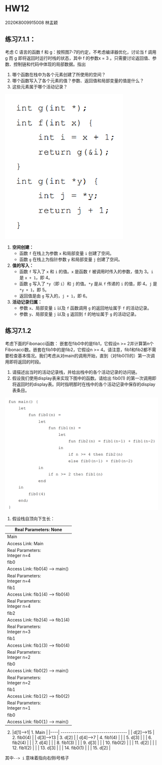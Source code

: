 # HW12

2020K8009915008 林孟颖

## 练习7.1.1：

考虑 C 语言的函数 f 和 g：按照图7-7的约定，不考虑编译器优化，讨论当 f 调用 g 而 g 即将返回时运行时栈的状态，其中 f 的参数x = 3 。只需要讨论返回值、参数、控制链和代码中体现的局部数据。指出

1. 哪个函数在栈中为各个元素创建了所使用的空间？
2. 哪个函数写入了各个元素的值？参数、返回值和局部变量的值是什么？
3. 这些元素属于哪个活动记录？



![image-20231204101032621](HW12.assets/image-20231204101032621.png)

1. **空间创建：**
   - 函数 `f` 在栈上为参数 `x` 和局部变量 `i` 创建了空间。
   - 函数 `g` 在栈上为指针参数 `y` 和局部变量 `j` 创建了空间。
2. **值的写入：**
   - 函数 `f` 写入了 `x` 和 `i` 的值。`x` 是函数 `f` 被调用时传入的参数，值为 3。`i` 是 `x + 1`，即 4。
   - 函数 `g` 写入了 `*y`（即 `i`）和 `j` 的值。`*y` 是从 `f` 传递的 `i` 的值，即 4。`j` 是 `*y + 1`，即 5。
   - 返回值是由 `g` 写入的，`j + 1`，即 6。
3. **活动记录归属：**
   - 参数 `x`、局部变量 `i` 以及 `f` 函数调用 `g` 的返回地址属于 `f` 的活动记录。
   - 参数 `y`、局部变量 `j` 以及 `g` 返回到 `f` 的地址属于 `g` 的活动记录。



## 练习7.1.2

考虑下面的Fibonacci函数：
嵌套在fib0中的是fib1，它假设n >= 2并计算第n个Fibonacci数。嵌套在fib1中的是fib2，它假设n >= 4。请注意，fib1和fib2都不需要检查基本情况。我们考虑从对main的调用开始，直到（对fib0(1)的）第一次调用即将返回的时段。

1. 请描述出当时的活动记录栈，并给出栈中的各个活动记录的访问链。
2. 假设我们使用display表来实现下图中的函数。请给出 fib0(1) 的第一次调用即将返回时的display表。同时指明那时在栈中的各个活动记录中保存的display表条目。

![image-20231204111443234](HW12.assets/image-20231204111443234.png)

1. 假设栈自顶向下生长：

| Real Parameters: None              |
| ----------------------------------- |
| Main                               |
| Access Link: Main                  |
| Real Parameters: <br />Integer n=4 |
| fib0                               |
| Access Link: fib0(4)  --> main() |
| Real Parameters: <br />Integer n=4 |
| fib1                               |
| Access Link: fib1(4) --> fib0(4)  |
| Real Parameters: <br />Integer n=4 |
| fib2                               |
| Access Link: fib2(4) --> fib1(4) |
| Real Parameters: <br />Integer n=3 |
| fib1                               |
| Access Link:  fib1(3) --> fib0(4) |
| Real Parameters: <br />Integer n=2 |
| fib0                               |
| Access Link:  fib0(2) --> main() |
| Real Parameters: <br />Integer n=2 |
| fib1                               |
| Access Link:  fib1(2) --> fib0(2) |
| Real Parameters: <br />Integer n=1 |
| fib0                               |
| Access Link:  fib0(1) --> main() |



2.  |d[1]-->1| 1. Main     |
   |----| ---------------------------------- |
   | d[2]-->15 | 2. fib0(4)  |
   | d[3]-->13 | 3. d[2]     |
   | d[4]-->7  | 4. fib1(4)  |
   |           | 5. d[3]     |
   |           | 6. fib2(4)  |
   |           | 7. d[4]     |
   |           | 8. fib1(3)  |
   |           | 9. d[3]     |
   |           | 10. fib0(2) |
   |           | 11. d[2]    |
   |           | 12. fib1(2) |
   |           | 13. d[3]    |
   |           | 14. fib0(1) |
   |           | 15. d[2]    |

其中`--> i` 意味着指向右侧i号格子